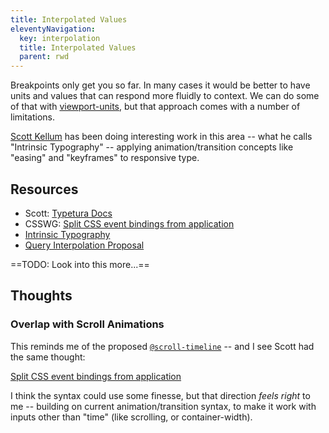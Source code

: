 ```yaml
---
title: Interpolated Values
eleventyNavigation:
  key: interpolation
  title: Interpolated Values
  parent: rwd
---
```


Breakpoints only get you so far.
In many cases it would be better to have units
and values that can respond more fluidly to context.
We can do some of that with [viewport-units](),
but that approach comes with a number of limitations.

[Scott Kellum](https://twitter.com/ScottKellum)
has been doing interesting work in this area --
what he calls "Intrinsic Typography" --
applying animation/transition concepts
like "easing" and "keyframes"
to responsive type.

## Resources

- Scott: [Typetura Docs](https://docs.typetura.com/)
- CSSWG: [Split CSS event bindings from application](https://github.com/w3c/csswg-drafts/issues/4343)
- [Intrinsic Typography](https://docs.google.com/document/d/1ls7TyGRh7YwkzAb2xOGmSK69d-BThHi0fJ44YdjO2zw/edit#heading=h.jne3slr8ak1x)
- [Query Interpolation Proposal](https://gist.github.com/scottkellum/0c29c4722394c72d311c5045a30398e5)

==TODO: Look into this more...==

## Thoughts

### Overlap with Scroll Animations

This reminds me of the proposed
[`@scroll-timeline`](https://drafts.csswg.org/scroll-animations-1/#scroll-timeline-at-rule) --
and I see Scott had the same thought:

[Split CSS event bindings from application](https://github.com/w3c/csswg-drafts/issues/4343)

I think the syntax could use some finesse,
but that direction _feels right_ to me --
building on current animation/transition syntax,
to make it work with inputs other than "time"
(like scrolling, or container-width).
